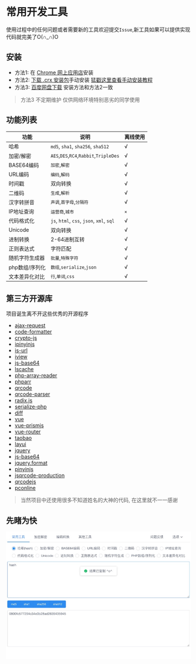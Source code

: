 # 常用开发工具
使用过程中的任何问题或者需要新的工具欢迎提交`Issue`,新工具如果可以提供实现代码就完美了O(∩_∩)O

## 安装
 - 方法1: 在 [Chrome 网上应用店](https://chrome.google.com/webstore/detail/ipfcebkfhpkjeikaammlkcnalknjahmh)安装
 - 方法2: [下载 .crx 安装包](https://github.com/baiy/chrome-tool/releases/latest)手动安装 [猛戳这里查看手动安装教程](http://www.cnplugins.com/tool/outline-install-crx-file.html)
 - 方法3: [百度网盘下载](https://pan.baidu.com/s/1mhWbqWC) 安装方法和方法2一致
 
> 方法3 不定期维护 仅供网络环境特别恶劣的同学使用

## 功能列表
|功能|说明|离线使用|
|---|---|---|
|哈希|`md5`, `sha1`, `sha256`, `sha512`|√|
|加密/解密|`AES`,`DES`,`RC4`,`Rabbit`,`TripleDes`|√|
|BASE64编码|`加密`,`解密`|√|
|URL编码|`编码`,`解码`|√|
|时间戳|双向转换|√|
|二维码|`生成`,`解析`|√|
|汉字转拼音|`声调`,`首字母`,`分隔符`|√|
|IP地址查询|`运营商`,`城市`|`×`|
|代码格式化|`js`, `html`, `css`, `json`, `xml`, `sql`|√|
|Unicode|双向转换|√|
|进制转换|2-64进制互转|√|
|正则表达式|字符匹配|√|
|随机字符生成器|`批量`,`特殊字符`|√|
|php数组/序列化|`数组`,`serialize`,`json`|√|
|文本差异化对比|`行`,`单词`,`css`|√|

## 第三方开源库
项目诞生离不开这些优秀的开源程序
 
- [ajax-request](https://www.npmjs.com/package/ajax-request) 
- [code-formatter](https://www.npmjs.com/package/code-formatter)
- [crypto-js](https://www.npmjs.com/package/crypto-js)
- [ipinyinjs](https://www.npmjs.com/package/ipinyinjs) 
- [is-url](https://www.npmjs.com/package/is-url) 
- [iview](https://www.npmjs.com/package/iview) 
- [js-base64](https://www.npmjs.com/package/js-base64) 
- [lscache](https://www.npmjs.com/package/lscache) 
- [php-array-reader](https://www.npmjs.com/package/php-array-reader) 
- [phparr](https://www.npmjs.com/package/phparr) 
- [qrcode](https://www.npmjs.com/package/qrcode) 
- [qrcode-parser](https://www.npmjs.com/package/qrcode-parser) 
- [radix.js](https://www.npmjs.com/package/radix.js)
- [serialize-php](https://www.npmjs.com/package/serialize-php) 
- [diff](https://www.npmjs.com/package/diff) 
- [vue](https://www.npmjs.com/package/vue) 
- [vue-prismjs](https://www.npmjs.com/package/vue-prismjs) 
- [vue-router](https://www.npmjs.com/package/vue-router)
- [taobao](http://ip.taobao.com/)
- [layui](https://github.com/sentsin/layui/)
- [jquery](https://github.com/jquery/jquery)
- [js-base64](https://github.com/dankogai/js-base64)
- [jquery.format](https://github.com/zachofalltrades/jquery.format)
- [pinyinjs](https://github.com/sxei/pinyinjs)
- [jsqrcode-production](https://github.com/aray894/jsqrcode-production)
- [qrcodejs](https://github.com/davidshimjs/qrcodejs)
- [pconline](http://whois.pconline.com.cn/)

 > 当然项目中还使用很多不知道姓名的大神的代码, 在这里就不一一感谢
 
 ## 先睹为快
 ![](dome.jpg)
